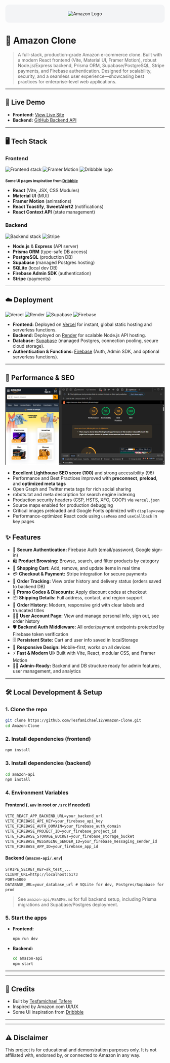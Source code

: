 <p align="center" style="background:#f3f4f6;padding:20px 0;border-radius:12px;">
  <img src="https://upload.wikimedia.org/wikipedia/commons/a/a9/Amazon_logo.svg" alt="Amazon Logo" width="200"/>
</p>

# 🛒 Amazon Clone

> A full-stack, production-grade Amazon e-commerce clone. Built with a modern React frontend (Vite, Material UI, Framer Motion), robust Node.js/Express backend, Prisma ORM, Supabase/PostgreSQL, Stripe payments, and Firebase authentication. Designed for scalability, security, and a seamless user experience—showcasing best practices for enterprise-level web applications.

---

## 🚀 Live Demo

- **Frontend:** [View Live Site](https://amazon-clone-frontend-phi.vercel.app/)
- **Backend:** [GitHub Backend API](https://github.com/Tesfamichael12/Amazon-Clone/tree/main/amazon-api)

---

## 🖥️ Tech Stack

### Frontend

<p align="left">
  <img src="https://skillicons.dev/icons?i=react,vite,js,css,materialui,redux" height="32" alt="Frontend stack"/>
  <img src="https://img.shields.io/badge/Framer%20Motion-0055FF?style=for-the-badge&logo=framer&logoColor=white" alt="Framer Motion"/>
  <img src="https://encrypted-tbn0.gstatic.com/images?q=tbn:ANd9GcS-1mMem06E8Ef9Esxqs9kg32G6Zxfq8EHF7Q&s" height="32" alt="Dribbble logo"/>
</p>

<sub><b>Some UI pages inspiration from <a href="https://dribbble.com/">Dribbble</a></b></sub>

- **React** (Vite, JSX, CSS Modules)
- **Material UI** (MUI)
- **Framer Motion** (animations)
- **React Toastify**, **SweetAlert2** (notifications)
- **React Context API** (state management)

### Backend

<p align="left">
  <img src="https://skillicons.dev/icons?i=nodejs,express,prisma,postgres,supabase,firebase,sqlite" height="32" alt="Backend stack"/>
  <img src="https://img.shields.io/badge/Stripe-635BFF?style=for-the-badge&logo=stripe&logoColor=white" alt="Stripe"/>
</p>

- **Node.js** & **Express** (API server)
- **Prisma ORM** (type-safe DB access)
- **PostgreSQL** (production DB)
- **Supabase** (managed Postgres hosting)
- **SQLite** (local dev DB)
- **Firebase Admin SDK** (authentication)
- **Stripe** (payments)

---

## ☁️ Deployment

<p align="left">
  <img src="https://img.shields.io/badge/Vercel-000000?style=for-the-badge&logo=vercel&logoColor=white" alt="Vercel"/>
  <img src="https://img.shields.io/badge/Render-46E3B7?style=for-the-badge&logo=render&logoColor=white" alt="Render"/>
  <img src="https://img.shields.io/badge/Supabase-3ECF8E?style=for-the-badge&logo=supabase&logoColor=white" alt="Supabase"/>
  <img src="https://img.shields.io/badge/Firebase-FFCA28?style=for-the-badge&logo=firebase&logoColor=black" alt="Firebase"/>
</p>

- **Frontend:** Deployed on [Vercel](https://vercel.com/) for instant, global static hosting and serverless functions.
- **Backend:** Deployed on [Render](https://render.com/) for scalable Node.js API hosting.
- **Database:** [Supabase](https://supabase.com/) (managed Postgres, connection pooling, secure cloud storage).
- **Authentication & Functions:** [Firebase](https://firebase.google.com/) (Auth, Admin SDK, and optional serverless functions).

---

## 🚦 Performance & SEO

![alt text](/img/light-house-ranking.png)

<ul>
  <li><b>Excellent Lighthouse SEO score (100)</b> and strong accessibility (96)</li>
  <li>Performance and Best Practices improved with <b>preconnect</b>, <b>preload</b>, and <b>optimized meta tags</b></li>
  <li>Open Graph and Twitter meta tags for rich social sharing</li>
  <li>robots.txt and meta description for search engine indexing</li>
  <li>Production security headers (CSP, HSTS, XFO, COOP) via <code>vercel.json</code></li>
  <li>Source maps enabled for production debugging</li>
  <li>Critical images preloaded and Google Fonts optimized with <code>display=swap</code></li>
  <li>Performance-optimized React code using <code>useMemo</code> and <code>useCallback</code> in key pages</li>
</ul>

## ✨ Features

- 🔐 **Secure Authentication:** Firebase Auth (email/password, Google sign-in)
- 🛍️ **Product Browsing:** Browse, search, and filter products by category
- 🛒 **Shopping Cart:** Add, remove, and update items in real time
- 💳 **Checkout & Payment:** Stripe integration for secure payments
- 🚚 **Order Tracking:** View order history and delivery status (orders saved to backend DB)
- 🎁 **Promo Codes & Discounts:** Apply discount codes at checkout
- 📦 **Shipping Details:** Full address, contact, and region support
- 🧾 **Order History:** Modern, responsive grid with clear labels and truncated titles
- 🧑‍💼 **User Account Page:** View and manage personal info, sign out, see order history
- 🛡️ **Backend Auth Middleware:** All order/payment endpoints protected by Firebase token verification
- 🗄️ **Persistent State:** Cart and user info saved in localStorage
- 📱 **Responsive Design:** Mobile-first, works on all devices
- ⚡ **Fast & Modern UI:** Built with Vite, React, modular CSS, and Framer Motion
- 🧑‍💻 **Admin-Ready:** Backend and DB structure ready for admin features, user management, and analytics

---

## 🛠️ Local Development & Setup

### 1. Clone the repo

```bash
git clone https://github.com/Tesfamichael12/Amazon-Clone.git
cd Amazon-Clone
```

### 2. Install dependencies (frontend)

```bash
npm install
```

### 3. Install dependencies (backend)

```bash
cd amazon-api
npm install
```

### 4. Environment Variables

#### Frontend (`.env` in root or `/src` if needed)

```
VITE_REACT_APP_BACKEND_URL=your_backend_url
VITE_FIREBASE_API_KEY=your_firebase_api_key
VITE_FIREBASE_AUTH_DOMAIN=your_firebase_auth_domain
VITE_FIREBASE_PROJECT_ID=your_firebase_project_id
VITE_FIREBASE_STORAGE_BUCKET=your_firebase_storage_bucket
VITE_FIREBASE_MESSAGING_SENDER_ID=your_firebase_messaging_sender_id
VITE_FIREBASE_APP_ID=your_firebase_app_id
```

#### Backend (`amazon-api/.env`)

```
STRIPE_SECRET_KEY=sk_test_...
CLIENT_URL=http://localhost:5173
PORT=5000
DATABASE_URL=your_database_url # SQLite for dev, Postgres/Supabase for prod
```

> See `amazon-api/README.md` for full backend setup, including Prisma migrations and Supabase/Postgres deployment.

### 5. Start the apps

- **Frontend:**
  ```bash
  npm run dev
  ```
- **Backend:**
  ```bash
  cd amazon-api
  npm start
  ```

---

---

## 🙌 Credits

- Built by [Tesfamichael Tafere](https://tesfamichael-tafre.netlify.app/)
- Inspired by Amazon.com UI/UX
- Some UI inspiration from [Dribbble](https://dribbble.com/)

---

---

## ⚠️ Disclaimer

This project is for educational and demonstration purposes only. It is not affiliated with, endorsed by, or connected to Amazon in any way.
